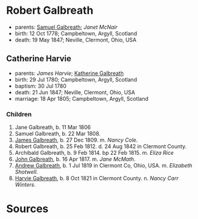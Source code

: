 # Robert Galbreath

- parents: [Samuel Galbreath](galbreath-samuel-1736.md); *Janet McNair*
- birth: 12 Oct 1778; Campbeltown, Argyll, Scotland
- death: 19 May 1847; Neville, Clermont, Ohio, USA

## Catherine Harvie

- parents: *James Harvie*; [Katherine Galbreath](galbreath-katharine-1741.md)
- birth: 29 Jul 1780; Campbeltown, Argyll, Scotland
- baptism: 30 Jul 1780
- death: 21 Jun 1847; Neville, Clermont, Ohio, USA
- marriage: 18 Apr 1805; Campbeltown, Argyll, Scotland

### Children

1. Jane Galbreath, b. 11 Mar 1806
2. Samuel Galbreath, b. 22 Mar 1808.
3. [James Galbreath](galbreath-james-1809.md), b. 27 Dec 1809. m. *Nancy Cole*.
4. Robert Galbreath, b. 25 Feb 1812. d. 24 Aug 1842 in Clermont County.
5. Archibald Galbreath, b. 9 Feb 1814. bp 22 Feb 1815. m. *Eliza Rice*
6. [John Galbreath](galbreath-john-1817.md), b. 16 Apr 1817. m. *Jane McMath*.
7. [Andrew Galbreath](galbreath-andrew-1819.md), b. 1 Jul 1819 in Clermont Co, Ohio, USA. m. *Elizabeth Shotwell*.
8. [Harvie Galbreath](galbreath-harvie-1821.md), b. 8 Oct 1821 in Clermont County. n. *Nancy Carr Winters*.

# Sources
